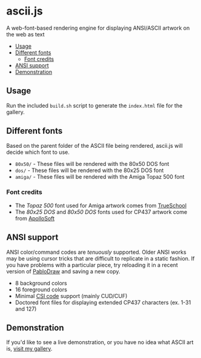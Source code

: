 # ascii.js

A web-font-based rendering engine for displaying ANSI/ASCII artwork on the web as text

* [Usage](#usage)
* [Different fonts](#different-fonts)
  * [Font credits](#font-credits)
* [ANSI support](#ansi-support)
* [Demonstration](#demonstration)

## Usage

Run the included `build.sh` script to generate the `index.html` file for the gallery.

## Different fonts

Based on the parent folder of the ASCII file being rendered, ascii.js will decide which font to use.

* `80x50/` - These files will be rendered with the 80x50 DOS font
* `dos/` - These files will be rendered with the 80x25 DOS font
* `amiga/` - These files will be rendered with the Amiga Topaz 500 font

### Font credits

* The *Topaz 500* font used for Amiga artwork comes from [TrueSchool](http://trueschool.se)
* The *80x25 DOS* and *80x50 DOS* fonts used for CP437 artwork come from [ApolloSoft](http://www.apollosoft.de/ASCII/indexen.htm)

## ANSI support

ANSI color/command codes are *tenuously* supported. Older ANSI works may be using cursor tricks that are difficult to replicate in a static fashion. If you have problems with a particular piece, try reloading it in a recent version of [PabloDraw](http://picoe.ca) and saving a new copy.

* 8 background colors
* 16 foreground colors
* Minimal [CSI code](https://en.wikipedia.org/wiki/ANSI_escape_code#CSI_codes) support (mainly CUD/CUF)
* Doctored font files for displaying extended CP437 characters (ex. 1-31 and 127)

## Demonstration

If you'd like to see a live demonstration, or you have no idea what ASCII art is, [visit my gallery](http://oddnetwork.org/ascii/).
